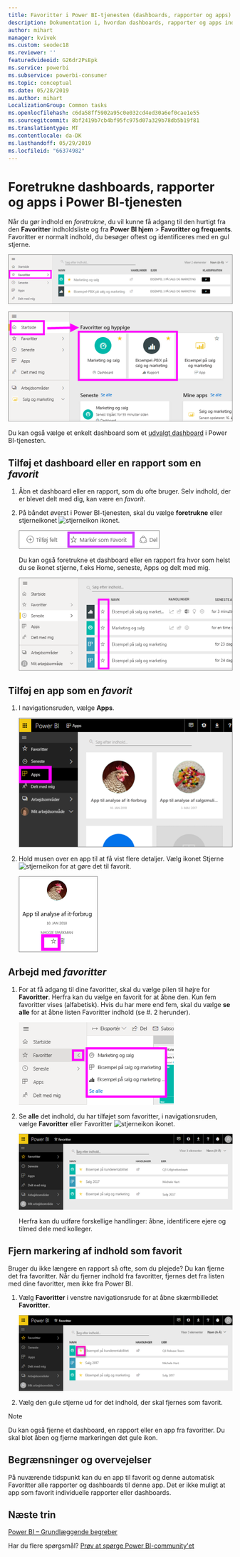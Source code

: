```yaml
---
title: Favoritter i Power BI-tjenesten (dashboards, rapporter og apps)
description: Dokumentation i, hvordan dashboards, rapporter og apps indstilles som favoritter i Power BI-tjenesten
author: mihart
manager: kvivek
ms.custom: seodec18
ms.reviewer: ''
featuredvideoid: G26dr2PsEpk
ms.service: powerbi
ms.subservice: powerbi-consumer
ms.topic: conceptual
ms.date: 05/28/2019
ms.author: mihart
LocalizationGroup: Common tasks
ms.openlocfilehash: c6da58ff5902a95c0e032cd4ed30a6ef0cae1e55
ms.sourcegitcommit: 8bf2419b7cb4bf95fc975d07a329b78db5b19f81
ms.translationtype: MT
ms.contentlocale: da-DK
ms.lasthandoff: 05/29/2019
ms.locfileid: "66374982"
---
```

# <a name="favorite-dashboards-reports-and-apps-in-power-bi-service"></a>Foretrukne dashboards, rapporter og apps i Power BI-tjenesten
Når du gør indhold en *foretrukne*, du vil kunne få adgang til den hurtigt fra den **Favoritter** indholdsliste og fra **Power BI hjem**  >   **Favoritter og frequents**.  Favoritter er normalt indhold, du besøger oftest og identificeres med en gul stjerne.

   ![ikonet Favoritter](./media/end-user-favorite/power-bi-favorite-nav.png)

   ![ikonet Favoritter](./media/end-user-favorite/power-bi-home.png)

Du kan også vælge et enkelt dashboard som et [udvalgt dashboard](end-user-featured.md) i Power BI-tjenesten.

## <a name="add-a-dashboard-or-report-as-a-favorite"></a>Tilføj et dashboard eller en rapport som en *favorit*

1. Åbn et dashboard eller en rapport, som du ofte bruger. Selv indhold, der er blevet delt med dig, kan være en *favorit*.

2. På båndet øverst i Power BI-tjenesten, skal du vælge **foretrukne** eller stjerneikonet ![stjerneikon](./media/end-user-favorite/power-bi-favorite-icon.png) ikonet.
   
   ![ikonet Favoritter](./media/end-user-favorite/powerbi-dashboard-favorite.png)
   
   Du kan også foretrukne et dashboard eller en rapport fra hvor som helst du se ikonet stjerne, f.eks Home, seneste, Apps og delt med mig. 
   
   ![Fanen Dashboard med en gul stjerne](./media/end-user-favorite/power-bi-recent.png)

## <a name="add-an-app-as-a-favorite"></a>Tilføj en app som en *favorit*

1. I navigationsruden, vælge **Apps**.

   ![dashboard](./media/end-user-favorite/power-bi-favorite-apps.png)

2. Hold musen over en app til at få vist flere detaljer.  Vælg ikonet Stjerne ![stjerneikon](./media/end-user-favorite/power-bi-favorite-icon.png)  for at gøre det til favorit.
   
   ![peg på en app](./media/end-user-favorite/power-bi-favorite-app.png)

## <a name="working-with-favorites"></a>Arbejd med *favoritter*
1. For at få adgang til dine favoritter, skal du vælge pilen til højre for **Favoritter**.  Herfra kan du vælge en favorit for at åbne den. Kun fem favoritter vises (alfabetisk). Hvis du har mere end fem, skal du vælge **se alle** for at åbne listen Favoritter indhold (se #. 2 herunder). 
   
   ![Pop op-vinduet Favoritter](./media/end-user-favorite/power-bi-favorite-flyout.png)
2. Se **alle** det indhold, du har tilføjet som favoritter, i navigationsruden, vælge **Favoritter** eller Favoritter ![stjerneikon](./media/end-user-favorite/power-bi-favorites-icon.png) ikonet.  
   
    ![vinduet favorit](./media/end-user-favorite/power-bi-favorites-screen.png)
   
   Herfra kan du udføre forskellige handlinger: åbne, identificere ejere og tilmed dele med kolleger.

## <a name="unfavorite-content"></a>Fjern markering af indhold som favorit
Bruger du ikke længere en rapport så ofte, som du plejede?  Du kan fjerne det fra favoritter. Når du fjerner indhold fra favoritter, fjernes det fra listen med dine favoritter, men ikke fra Power BI.

1. Vælg **Favoritter** i venstre navigationsrude for at åbne skærmbilledet **Favoritter**.
   
   ![Skærmbilledet Favoritter](./media/end-user-favorite/power-bi-unfavorites-screen.png)
2. Vælg den gule stjerne ud for det indhold, der skal fjernes som favorit.

> [!NOTE]
> Du kan også fjerne et dashboard, en rapport eller en app fra favoritter. Du skal blot åben og fjerne markeringen det gule ikon.   
> 
> 
## <a name="limitations-and-considerations"></a>Begrænsninger og overvejelser
På nuværende tidspunkt kan du en app til favorit og denne automatisk Favoritter alle rapporter og dashboards til denne app. Det er ikke muligt at app som favorit individuelle rapporter eller dashboards. 

## <a name="next-steps"></a>Næste trin
[Power BI – Grundlæggende begreber](end-user-basic-concepts.md)

Har du flere spørgsmål? [Prøv at spørge Power BI-community'et](http://community.powerbi.com/)


